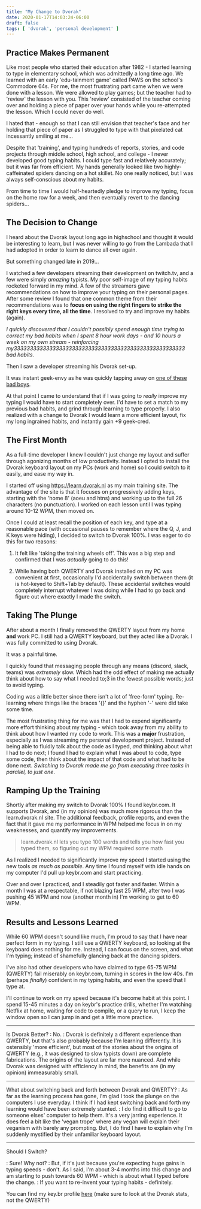 ```yaml
---
title: "My Change to Dvorak"
date: 2020-01-17T14:03:24-06:00
draft: false
tags: [ 'dvorak', 'personal development' ]
---
```


## Practice Makes Permanent

Like most people who started their education after 1982 - I started learning to type in elementary school, which was admittedly a long time ago. We learned with an early 'edu-tainment game' called PAWS on the school's Commodore 64s.  For me, the most frustrating part came when we were done with a lesson.  We were allowed to play games; but the teacher had to 'review' the lesson with you.  This 'review' consisted of the teacher coming over and holding a piece of paper over your hands while you re-attempted the lesson.  Which I could never do well.

I hated that - enough so that I can still envision that teacher's face and her holding that piece of paper as I struggled to type with that pixelated cat incessantly smiling at me...

Despite that 'training', and typing hundreds of reports, stories, and code projects through middle school, high school, and college - I never developed good typing habits.  I could type fast and relatively accurately; but it was far from efficient.  My hands generally looked like two highly-caffeinated spiders dancing on a hot skillet.  No one really noticed, but I was always self-conscious about my habits.

From time to time I would half-heartedly pledge to improve my typing, focus on the home row for a week, and then eventually revert to the dancing spiders...

## The Decision to Change

I heard about the Dvorak layout long ago in highschool and thought it would be interesting to learn, but I was never willing to go from the Lambada that I had adopted in order to learn to dance all over again.

But something changed late in 2019...

I watched a few developers streaming their development on twitch.tv, and a few were simply *amazing* typists.  My poor self-image of my typing habits rocketed forward in my mind. A few of the streamers gave recommendations on how to improve your typing on their personal pages.  After some review I found that one common theme from their recommendations was to **focus on using the right fingers to strike the right keys every time, all the time**.  I resolved to try and improve my habits (again).

*I quickly discovered that I couldn't possibly spend enough time trying to correct my bad habits when I spent 8 hour work days - and 10 hours a week on my own stream - reinforcing my33333333333333333333333333333333333333333333333333333 bad habits.*

Then I saw a developer streaming his Dvorak set-up.

It was instant geek-envy as he was quickly tapping away on [one of these bad boys](https://www.amazon.com/Kinesis-Advantage2-Keyboard-Typists-KB600QD/dp/B01KBKFT7C).

At that point I came to understand that if I was going to *really* improve my typing I would have to start completely over.  I'd have to set a match to my previous bad habits, and grind through learning to type properly. I also realized with a change to Dvorak I would learn a more efficient layout, fix my long ingrained habits, and instantly gain +9 geek-cred.

## The First Month

As a full-time developer I knew I couldn't just change my layout and suffer through agonizing months of low productivity.  Instead I opted to install the Dvorak keyboard layout on my PCs (work and home) so I could switch to it easily, and ease my way in. 

I started off using https://learn.dvorak.nl as my main training site.  The advantage of the site is that it focuses on progressively adding keys, starting with the 'home 8' (aoeu and htns) and working up to the full 26 characters (no punctuation). I worked on each lesson until I was typing around 10-12 WPM, then moved on.

Once I could at least recall the position of each key, and type at a reasonable pace (with occasional pauses to remember where the Q, J, and K keys were hiding), I decided to switch to Dvorak 100%.  I was eager to do this for two reasons:

1. It felt like 'taking the training wheels off'. This was a big step and confirmed that I was *actually* going to do this!

2. While having both QWERTY and Dvorak installed on my PC was convenient at first, occasionally I'd accidentally switch between them (it is hot-keyed to Shift+Tab by default).  These accidental switches would completely interrupt whatever I was doing while I had to go back and figure out where exactly I made the switch.

## Taking The Plunge

After about a month I finally removed the QWERTY layout from my home **and** work PC.  I still had a QWERTY keyboard, but they acted like a Dvorak.  I was fully committed to using Dvorak.

It was a painful time.

I quickly found that messaging people through any means (discord, slack, teams) was *extremely* slow. Which had the odd effect of making me actually think about how to say what I needed to;3 in the fewest possible words; just to avoid typing.

Coding was a little better since there isn't a lot of 'free-form' typing.  Re-learning where things like the braces '{}' and the hyphen '-' were did take some time.  

The most frustrating thing for me was that I had to expend significantly more effort thinking about my typing - which took away from my ability to think about how I wanted my code to work.  This was a **major** frustration, especially as I was streaming my personal development project.  Instead of being able to fluidly talk about the code as I typed, *and* thinking about what I had to do next; I found I had to explain what I was about to code, type some code, then think about the impact of that code and what had to be done next.  *Switching to Dvorak made me go from executing three tasks in parallel, to just one*.

## Ramping Up the Training

Shortly after making my switch to Dvorak 100% I found keybr.com.  It supports Dvorak, and (in my opinion) was much more rigorous than the learn.dvorak.nl site.  The additional feedback, profile reports, and even the fact that it gave me my performance in WPM helped me focus in on my weaknesses, and quantify my improvements.


>learn.dvorak.nl lets you type 100 words and tells you how fast you typed them, so figuring out my WPM required some math

As I realized I needed to significantly improve my speed I started using the new tools *as much as possible*.  Any time I found myself with idle hands on my computer I'd pull up keybr.com and start practicing.

Over and over I practiced, and I steadily got faster and faster.  Within a month I was at a respectable, if not blazing fast 25 WPM, after two I was pushing 45 WPM and now (another month in) I'm working to get to 60 WPM.


## Results and Lessons Learned

While 60 WPM doesn't sound like much, I'm proud to say that I have near perfect form in my typing.  I still use a QWERTY keyboard, so looking at the keyboard does nothing for me.  Instead, I can focus on the screen, and what I'm typing; instead of shamefully glancing back at the dancing spiders.

I've also had other developers who have claimed to type 65-75 WPM (QWERTY) fail miserably on keybr.com, turning in scores in the low 40s.  I'm (perhaps *finally*) confident in my typing habits, and even the speed that I type at.

I'll continue to work on my speed because it's become habit at this point.  I spend 15-45 minutes a day on keybr's practice drills, whether I'm watching Netflix at home, waiting for code to compile, or a query to run, I keep the window open so I can jump in and get a little more practice.

--- 

Is Dvorak Better?
: No.
: Dvorak is definitely a different experience than QWERTY, but that's also probably because I'm learning differently.  It is ostensibly 'more efficient', but most of the stories about the origins of QWERTY (e.g., it was designed to slow typists down) are complete fabrications.  The origins of the layout are far more nuanced.  And while Dvorak was designed with efficiency in mind, the benefits are (in my opinion) immeasurably small.

--- 

What about switching back and forth between Dvorak and QWERTY?
: As far as the learning process has gone, I'm glad I took the plunge on the computers I use everyday.  I think if I had kept switching back and forth my learning would have been extremely stunted.
: I do find it difficult to go to someone elses' computer to help them.  It's a very jarring experience.  It does feel a bit like the 'vegan trope' where any vegan will explain their veganism with barely any prompting.  But, I do find I have to explain why I'm suddenly mystified by their unfamiliar keyboard layout.

---

Should I Switch?

: Sure!  Why not?
: But, if it's just because you're expecting huge gains in typing speeds - don't.  As I said, I'm about 3-4 months into this change and am starting to push towards 60 WPM - which is about what I typed before the change.
: If you want to re-invent your typing habits - definitely.

You can find my key.br profile [here](https://www.keybr.com/profile/l3gx1xr) (make sure to look at the Dvorak stats, not the QWERTY)